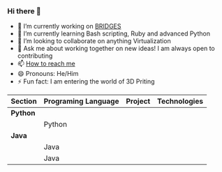 ### Hi there 👋


<!--**ColbySawyer7/ColbySawyer7** is a ✨ _special_ ✨ repository because its `README.md` (this file) appears on your GitHub profile. -->

- 🔭 I’m currently working on [BRIDGES](https://cpopoviciu.github.io/BRIDGES/)
- 🌱 I’m currently learning Bash scripting, Ruby and advanced Python
- 👯 I’m looking to collaborate on anything Virtualization 
- 💬 Ask me about working together on new ideas! I am always open to contributing
- 📫 [How to reach me](https://colbysawyer7.github.io/)
- 😄 Pronouns: He/Him
- ⚡ Fun fact: I am entering the world of 3D Priting


| Section                   | Programing Language       | Project                   | Technologies 
| ------------------------- | ------------------------- | ------------------------- | -------------------------
| **Python** |  |  | 
| | Python | | 
| **Java** | | |
| | Java |  | 
| | Java | | 
<!--
| **Clojure** | | | 
| | Clojure | [Sample Web App in Clojure](https://github.com/jzinedine/cp-infra/tree/master/src/cp_infra) | Clojure, Pedestal, Web Services
| **Rust** | | | 
| | Rust/Problem Solving | [Hanoi Problem in Rust with invariant cheks](https://github.com/jzinedine/rust_playground) | Rust
-->
